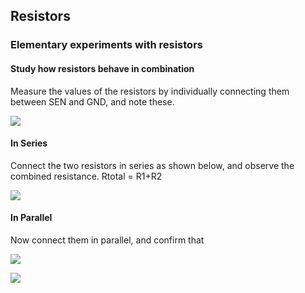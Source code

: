 Resistors
---

### Elementary experiments with resistors

#### Study how resistors behave in combination

Measure the values of the resistors by individually connecting them between SEN and GND, and note these.

![](https://github.com/fossasia/pslab-experiments/blob/master/images/images/schematics/RMeasure.svg)

#### In Series

Connect the two resistors in series as shown below, and observe the combined resistance. Rtotal = R1+R2

![](https://github.com/fossasia/pslab-experiments/blob/master/images/schematics/RSeriesSimple.svg)

#### In Parallel

Now connect them in parallel, and confirm that

![](https://github.com/fossasia/pslab-experiments/blob/master/images/schematics/RParallelFormula.gif)

![](https://github.com/fossasia/pslab-experiments/blob/master/images/schematics/RParallelSimple.svg)
	

 


